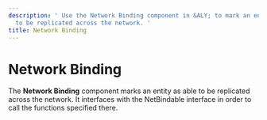```yaml
---
description: ' Use the Network Binding component in &ALY; to mark an entity as able
  to be replicated across the network. '
title: Network Binding
---
```

# Network Binding<a name="component-network-binding"></a>

The **Network Binding** component marks an entity as able to be replicated across the network\. It interfaces with the NetBindable interface in order to call the functions specified there\.